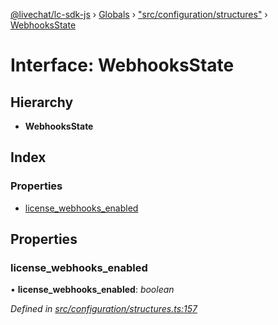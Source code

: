 [@livechat/lc-sdk-js](../README.md) › [Globals](../globals.md) › ["src/configuration/structures"](../modules/_src_configuration_structures_.md) › [WebhooksState](_src_configuration_structures_.webhooksstate.md)

# Interface: WebhooksState

## Hierarchy

* **WebhooksState**

## Index

### Properties

* [license_webhooks_enabled](_src_configuration_structures_.webhooksstate.md#license_webhooks_enabled)

## Properties

###  license_webhooks_enabled

• **license_webhooks_enabled**: *boolean*

*Defined in [src/configuration/structures.ts:157](https://github.com/livechat/lc-sdk-js/blob/de56f05/src/configuration/structures.ts#L157)*
